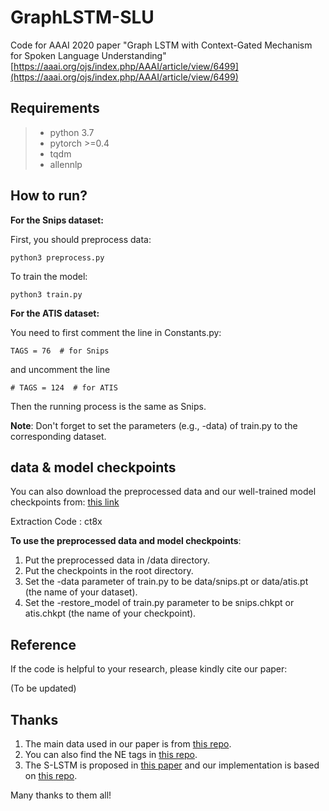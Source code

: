 # GraphLSTM-SLU

Code for AAAI 2020 paper "Graph LSTM with Context-Gated Mechanism for Spoken Language Understanding"
[https://aaai.org/ojs/index.php/AAAI/article/view/6499](https://aaai.org/ojs/index.php/AAAI/article/view/6499)

## Requirements

> - python 3.7
> - pytorch >=0.4
> - tqdm
> - allennlp

## How to run?
**For the Snips dataset:**

First, you should preprocess data:

```
python3 preprocess.py 
```

To train the model:

```
python3 train.py 
```

**For the ATIS dataset:**

You need to first comment the line in Constants.py:
```
TAGS = 76  # for Snips
```
and uncomment the line
```
# TAGS = 124  # for ATIS
```
Then the running process is the same as Snips. 

**Note**: Don't forget to set the parameters (e.g., -data) of train.py to the corresponding dataset. 


## data & model checkpoints
You can also download the preprocessed data and our well-trained model checkpoints from: [this link](https://pan.baidu.com/s/1tVRhnAfeivi4k0UKaRy83g)

Extraction Code : ct8x

**To use the preprocessed data and model checkpoints**:
1. Put the preprocessed data in /data directory.
2. Put the checkpoints in the root directory.
3. Set the -data parameter of train.py to be data/snips.pt or data/atis.pt (the name of your dataset).
4. Set the -restore_model of train.py parameter to be snips.chkpt or atis.chkpt (the name of your checkpoint).

## Reference
If the code is helpful to your research, please kindly cite our paper:

(To be updated)


## Thanks 
1. The main data used in our paper is from [this repo](https://github.com/MiuLab/SlotGated-SLU).
2. You can also find the NE tags in [this repo](https://github.com/mesnilgr/is13).
3. The S-LSTM is proposed in [this paper](https://arxiv.org/abs/1805.02474) and our implementation is based on [this repo](https://github.com/WildeLau/S-LSTM_pytorch).

Many thanks to them all!





